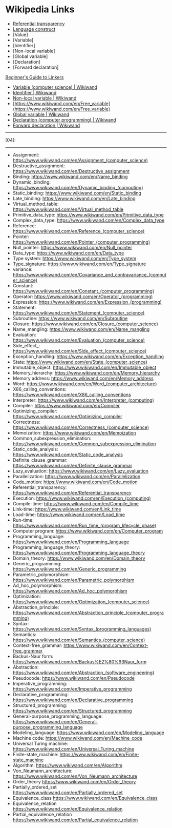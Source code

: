 # Wikipedia Links


- [Referential transparency][01]
- [Language construct][02]
- [Value]
- [Variable]
- [Identifier]
- [Non-local variable]
- [Global variable]
- [Declaration]
- [Forward declaration]



[Beginner's Guide to Linkers](http://www.lurklurk.org/linkers/linkers.html)



- [Variable (computer science) | Wikiwand](https://www.wikiwand.com/en/Variable_(computer_science))
- [Identifier | Wikiwand](https://www.wikiwand.com/en/Identifier)
- [Non-local variable | Wikiwand](https://www.wikiwand.com/en/Non-local_variable)
- [https://www.wikiwand.com/en/Free_variable](https://www.wikiwand.com/en/Free_variable)
- [Global variable | Wikiwand](https://www.wikiwand.com/en/Global_variable)
- [Declaration (computer programming) | Wikiwand](https://www.wikiwand.com/en/Declaration_(computer_programming))
- [Forward declaration | Wikiwand](https://www.wikiwand.com/en/Forward_declaration)

---
[01]: https://www.wikiwand.com/en/Referential_transparency
[02]: https://www.wikiwand.com/en/Language_construct
[03]: https://www.wikiwand.com/en/Value_(computer_science)
[04]: 



---

- Assignment: https://www.wikiwand.com/en/Assignment_(computer_science)
- Destructive_assignment: https://www.wikiwand.com/en/Destructive_assignment
- Binding: https://www.wikiwand.com/en/Name_binding
- Dynamic_binding: https://www.wikiwand.com/en/Dynamic_binding_(computing)
- Static_binding: https://www.wikiwand.com/en/Static_binding
- Late_binding: https://www.wikiwand.com/en/Late_binding
- Virtual_method_table: https://www.wikiwand.com/en/Virtual_method_table
- Primitive_data_type: https://www.wikiwand.com/en/Primitive_data_type
- Complex_data_type: https://www.wikiwand.com/en/Complex_data_type
- Reference: https://www.wikiwand.com/en/Reference_(computer_science)
- Pointer: https://www.wikiwand.com/en/Pointer_(computer_programming)
- Null_pointer: https://www.wikiwand.com/en/Null_pointer
- Data_type: https://www.wikiwand.com/en/Data_type
- Type system: https://www.wikiwand.com/en/Type_system
- Type_signature: https://www.wikiwand.com/en/Type_signature
- variance: https://www.wikiwand.com/en/Covariance_and_contravariance_(computer_science)
- Constant: https://www.wikiwand.com/en/Constant_(computer_programming)
- Operator: https://www.wikiwand.com/en/Operator_(programming)
- Expression: https://www.wikiwand.com/en/Expression_(programming)
- Statement: https://www.wikiwand.com/en/Statement_(computer_science)
- Subroutine: https://www.wikiwand.com/en/Subroutine
- Closure: https://www.wikiwand.com/en/Closure_(computer_science)
- Name_mangling: https://www.wikiwand.com/en/Name_mangling
- Evaluation: https://www.wikiwand.com/en/Evaluation_(computer_science)
- Side_effect_: https://www.wikiwand.com/en/Side_effect_(computer_science)
- Exception_handling: https://www.wikiwand.com/en/Exception_handling
- State: https://www.wikiwand.com/en/State_(computer_science)
- Immutable_object: https://www.wikiwand.com/en/Immutable_object
- Memory_hierarchy: https://www.wikiwand.com/en/Memory_hierarchy
- Memory address: https://www.wikiwand.com/en/Memory_address
- Word: https://www.wikiwand.com/en/Word_(computer_architecture)
- X86_calling_conventions: https://www.wikiwand.com/en/X86_calling_conventions
- Interpreter: https://www.wikiwand.com/en/Interpreter_(computing)
- Compiler: https://www.wikiwand.com/en/Compiler
- Optimizing_compiler: https://www.wikiwand.com/en/Optimizing_compiler
- Correctness: https://www.wikiwand.com/en/Correctness_(computer_science)
- Memoization: https://www.wikiwand.com/en/Memoization
- Common_subexpression_elimination: https://www.wikiwand.com/en/Common_subexpression_elimination
- Static_code_analysis: https://www.wikiwand.com/en/Static_code_analysis
- Definite_clause_grammar: https://www.wikiwand.com/en/Definite_clause_grammar
- Lazy_evaluation: https://www.wikiwand.com/en/Lazy_evaluation
- Parallelization: https://www.wikiwand.com/en/Parallelization
- Code_motion: https://www.wikiwand.com/en/Code_motion
- Referential_transparency: https://www.wikiwand.com/en/Referential_transparency
- Execution: https://www.wikiwand.com/en/Execution_(computing)
- Compile-time: https://www.wikiwand.com/en/Compile_time
- Link-time: https://www.wikiwand.com/en/Link_time
- Load-time: https://www.wikiwand.com/en/Load_time
- Run-time: https://www.wikiwand.com/en/Run_time_(program_lifecycle_phase)
- Computer program: https://www.wikiwand.com/en/Computer_program
- Programming_language: https://www.wikiwand.com/en/Programming_language
- Programming_language_theory: https://www.wikiwand.com/en/Programming_language_theory
- Domain_theory: https://www.wikiwand.com/en/Domain_theory
- Generic_programming: https://www.wikiwand.com/en/Generic_programming
- Parametric_polymorphism: https://www.wikiwand.com/en/Parametric_polymorphism
- Ad_hoc_polymorphism: https://www.wikiwand.com/en/Ad_hoc_polymorphism
- Optimization: https://www.wikiwand.com/en/Optimization_(computer_science)
- Abstraction_principle: https://www.wikiwand.com/en/Abstraction_principle_(computer_programming)
- Syntax: https://www.wikiwand.com/en/Syntax_(programming_languages)
- Semantics: https://www.wikiwand.com/en/Semantics_(computer_science)
- Context-free_grammar: https://www.wikiwand.com/en/Context-free_grammar
- Backus-Naur form: https://www.wikiwand.com/en/Backus%E2%80%93Naur_form
- Abstraction: https://www.wikiwand.com/en/Abstraction_(software_engineering)
- Pseudocode: https://www.wikiwand.com/en/Pseudocode
- Imperative_programming: https://www.wikiwand.com/en/Imperative_programming
- Declarative_programming: https://www.wikiwand.com/en/Declarative_programming
- Structured_programming: https://www.wikiwand.com/en/Structured_programming
- General-purpose_programming_language: https://www.wikiwand.com/en/General-purpose_programming_language
- Modeling_language: https://www.wikiwand.com/en/Modeling_language
- Machine code: https://www.wikiwand.com/en/Machine_code
- Universal Turing machine: https://www.wikiwand.com/en/Universal_Turing_machine
- Finite-state_machine: https://www.wikiwand.com/en/Finite-state_machine
- Algorithm: https://www.wikiwand.com/en/Algorithm
- Von_Neumann_architecture: https://www.wikiwand.com/en/Von_Neumann_architecture
- Order_theory https://www.wikiwand.com/en/Order_theory
- Partially_ordered_set https://www.wikiwand.com/en/Partially_ordered_set
- Equivalence_class https://www.wikiwand.com/en/Equivalence_class
- Equivalence_relation https://www.wikiwand.com/en/Equivalence_relation
- Partial_equivalence_relation https://www.wikiwand.com/en/Partial_equivalence_relation
